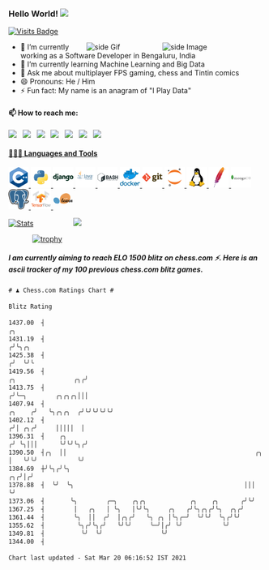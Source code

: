   ### Hello World!  <img src="https://github.com/sciencepal/sciencepal/blob/master/assets/Hi.gif" width="29px">
  [![Visits Badge](https://badges.pufler.dev/visits/sciencepal/sciencepal)](https://badges.pufler.dev/visits/sciencepal/sciencepal)
  
<img src="https://github.com/sciencepal/sciencepal/blob/master/assets/life_balance.gif" alt="side Image" align="right" width="200" height="auto" />
<a href="https://ko-fi.com/sciencepal"> <img src="https://media3.giphy.com/media/ZEB6yFbLnhyQf7g3hn/giphy.gif" alt="side Gif" align="right" width="150" height="auto"/> </a>
  
  - 🔭 I’m currently working as a Software Developer in Bengaluru, India
  - 🌱 I’m currently learning Machine Learning and Big Data
  - 💬 Ask me about multiplayer FPS gaming, chess and Tintin comics
  - 😄 Pronouns: He / Him
  - ⚡ Fun fact: My name is an anagram of "I Play Data"
  
  #### 📫 How to reach me:
  
  [<img src="https://upload.wikimedia.org/wikipedia/commons/8/83/Steam_icon_logo.svg" width="3.5%"/>](https://steamcommunity.com/id/mongocds/)  &nbsp; [<img src="https://github.com/sciencepal/sciencepal/blob/master/assets/discord-round.svg" width="3.5%"/>](https://discord.gg/MnUUbHe)  &nbsp; [<img src="https://img.icons8.com/color/48/000000/twitter.png" width="3.5%"/>](https://twitter.com/sciencepal)  &nbsp; [<img src="https://img.icons8.com/color/48/000000/linkedin.png" width="3.5%"/>](https://www.linkedin.com/in/adityapal1/)  &nbsp; [<img src="https://img.icons8.com/fluent/48/000000/facebook-new.png" width="3.5%"/>](https://www.facebook.com/sciencepal/)  &nbsp; [<img src="https://img.icons8.com/fluent/48/000000/instagram-new.png" width="3.5%"/>](https://www.instagram.com/aditya_sciencepal/)  &nbsp; <a href="mailto:aditya.pal.science@gmail.com"> <img src="https://img.icons8.com/fluent/48/000000/gmail.png" width="3.5%"/>
  
  #### 👨🏻‍💻 Languages and Tools <br />
  <code><img height="40" src="https://raw.githubusercontent.com/github/explore/80688e429a7d4ef2fca1e82350fe8e3517d3494d/topics/cpp/cpp.png"></code>
  <code><img height="40" src="https://raw.githubusercontent.com/github/explore/80688e429a7d4ef2fca1e82350fe8e3517d3494d/topics/python/python.png"></code>
  <code><img height="40" src="https://raw.githubusercontent.com/github/explore/80688e429a7d4ef2fca1e82350fe8e3517d3494d/topics/django/django.png"></code>
  <code><img height="40" src="https://raw.githubusercontent.com/github/explore/80688e429a7d4ef2fca1e82350fe8e3517d3494d/topics/java/java.png"></code>
  <code><img height="40" src="https://raw.githubusercontent.com/github/explore/80688e429a7d4ef2fca1e82350fe8e3517d3494d/topics/bash/bash.png"></code>
  <code><img height="40" src="https://raw.githubusercontent.com/github/explore/80688e429a7d4ef2fca1e82350fe8e3517d3494d/topics/docker/docker.png"></code>
  <code><img height="40" src="https://raw.githubusercontent.com/github/explore/80688e429a7d4ef2fca1e82350fe8e3517d3494d/topics/git/git.png"></code>
  <code><img height="40" src="https://raw.githubusercontent.com/github/explore/80688e429a7d4ef2fca1e82350fe8e3517d3494d/topics/jupyter-notebook/jupyter-notebook.png"></code>
  <code><img height="40" src="https://raw.githubusercontent.com/github/explore/80688e429a7d4ef2fca1e82350fe8e3517d3494d/topics/linux/linux.png"></code>
  <code><img height="40" src="https://raw.githubusercontent.com/github/explore/80688e429a7d4ef2fca1e82350fe8e3517d3494d/topics/maven/maven.png"></code>
  <code><img height="40" src="https://raw.githubusercontent.com/github/explore/80688e429a7d4ef2fca1e82350fe8e3517d3494d/topics/mongodb/mongodb.png"></code>
  <code><img height="40" src="https://raw.githubusercontent.com/github/explore/80688e429a7d4ef2fca1e82350fe8e3517d3494d/topics/postgresql/postgresql.png"></code>
  <code><img height="40" src="https://raw.githubusercontent.com/github/explore/80688e429a7d4ef2fca1e82350fe8e3517d3494d/topics/tensorflow/tensorflow.png"></code>
  <code><img height="40" src="https://raw.githubusercontent.com/github/explore/80688e429a7d4ef2fca1e82350fe8e3517d3494d/topics/scikit-learn/scikit-learn.png"></code>
  
  [![Stats](https://github-readme-stats.vercel.app/api?username=sciencepal&show_icons=true&theme=radical)](https://github-readme-stats.vercel.app/api?username=sciencepal&show_icons=true&theme=radical)&nbsp; &nbsp; &nbsp; &nbsp; &nbsp; &nbsp; &nbsp; &nbsp; &nbsp; &nbsp; <img src="https://github.com/sciencepal/sciencepal/blob/master/assets/saved.gif" width="195">
  
  &nbsp; &nbsp; &nbsp; &nbsp; &nbsp; &nbsp; [![trophy](https://github-profile-trophy.vercel.app/?username=sciencepal)](https://github.com/ryo-ma/github-profile-trophy)
  
  ##### I am currently aiming to reach ELO 1500 blitz on chess.com ⚡. Here is an ascii tracker of my 100 previous chess.com blitz games.

  ```
  # ♟︎ Chess.com Ratings Chart #
  
  Blitz Rating

 1437.00  ┤                                                                                              ╭╮
 1431.19  ┤                                                                                             ╭╯╰╮╭╮
 1425.38  ┤                                                                                            ╭╯  ╰╯╰
 1419.56  ┤                                                                       ╭╮                ╭╮╭╯
 1413.75  ┤                                                                      ╭╯╰─╮        ╭╮╭╮╭╮│││
 1407.94  ┤                                                               ╭╮    ╭╯   ╰╮╭╮╭╮  ╭╯╰╯╰╯╰╯╰╯
 1402.12  ┤                                                              ╭╯│ ╭╮╭╯     │││││  │
 1396.31  ┤    ╭╮                                                       ╭╯ ╰╮│││      ╰╯╰╯╰╮╭╯
 1390.50  ┤╭╮  ││                                                    ╭╮ │   ╰╯╰╯           ╰╯
 1384.69  ┼╯╰╮╭╯╰╮                                                ╭╮╭╯│╭╯
 1378.88  ┤  ╰╯  ╰╮                                               │││ ╰╯
 1373.06  ┤       ╰╮        ╭─╮    ╭╮╭╮            ╭╮    ╭╮      ╭╯╰╯
 1367.25  ┤        │   ╭╮   │ ╰╮   │╰╯╰╮     ╭╮   ╭╯╰╮╭╮╭╯╰╮  ╭╮╭╯
 1361.44  ┤        ╰╮  ││  ╭╯  │╭╮╭╯   ╰╮ ╭╮ │╰╮╭─╯  ╰╯╰╯  ╰╮╭╯╰╯
 1355.62  ┤         ╰╮╭╯╰╮╭╯   ╰╯╰╯     ╰─╯│╭╯ ╰╯           ╰╯
 1349.81  ┤          ╰╯  ╰╯                ╰╯
 1344.00  ┤

Chart last updated - Sat Mar 20 06:16:52 IST 2021  
  ```
  
